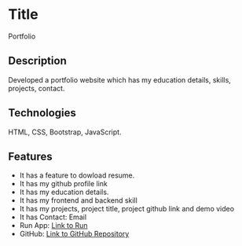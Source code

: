 # Title 
 Portfolio
## Description 
Developed a portfolio website which has my education details, skills, projects, contact.

## Technologies  
HTML, CSS, Bootstrap, JavaScript.
## Features 
- It has a feature to dowload resume.
- It has my github profile link
- It has my education details.
- It has my frontend and backend skill
- It has my projects, project title, project github link and demo video
- It has Contact: Email
- Run App: [Link to Run](https://ramcherlaanusha.github.io/Portfolio/)
- GitHub: [Link to GitHub Repository](https://github.com/RAMCHERLAANUSHA/Portfolio)

